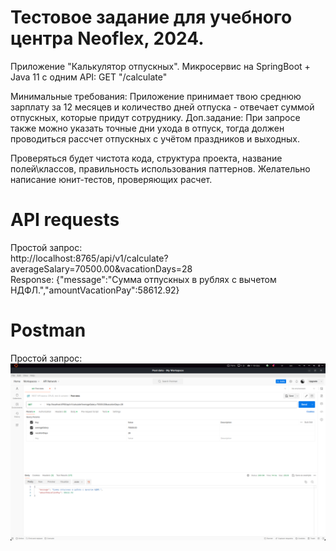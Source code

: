 # Тестовое задание для учебного центра Neoflex, 2024.

Приложение "Калькулятор отпускных".
Микросервис на SpringBoot + Java 11 c одним API:
GET "/calculate"

Минимальные требования: Приложение принимает твою среднюю зарплату за 12 месяцев и количество дней отпуска - отвечает
суммой отпускных, которые придут сотруднику.
Доп.задание: При запросе также можно указать точные дни ухода в отпуск, тогда должен проводиться рассчет отпускных с
учётом праздников и выходных.

Проверяться будет чистота кода, структура проекта, название полей\классов, правильность использования паттернов.
Желательно написание юнит-тестов, проверяющих расчет.

# API requests

Простой запрос:  
http://localhost:8765/api/v1/calculate?averageSalary=70500.00&vacationDays=28  
Response: {"message":"Сумма отпускных в рублях с вычетом НДФЛ.","amountVacationPay":58612.92}

# Postman

Простой запрос:  
![screenshot.png](eureka-client-calculator/src/main/resources/static/screenshot.png)
